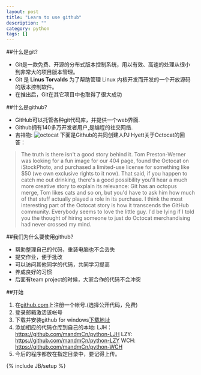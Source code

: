 ```yaml
---
layout: post
title: "Learn to use github"
description: ""
category: python
tags: []
---
```

##什么是git?
* Git是一款免费、开源的分布式版本控制系统，用以有效、高速的处理从很小到非常大的项目版本管理。
* Git 是 **Linus Torvalds** 为了帮助管理 Linux 内核开发而开发的一个开放源码的版本控制软件。
* 在推出后，Git在其它项目中也取得了很大成功

##什么是github?
* GitHub可以托管各种git代码库，并提供一个web界面.
* Github拥有140多万开发者用户,是编程的社交网络.
* 吉祥物: ![octocat](http://baike.baidu.com/picture/3366456/3366456/0/6159252dd42a2834b1c7cf5b59b5c9ea15cebf79?fr=lemma&ct=single)
下面是Github的共同创建人PJ Hyett关于Octocat的回答：

>The truth is there isn't a good story behind it. Tom Preston-Werner was looking for a fun image for our 404 page, found the Octocat on iStockPhoto, and purchased a limited-use license for something like $50 (we own exclusive rights to it now).
>That said, if you happen to catch me out drinking, there's a good possibility you'll hear a much more creative story to explain its relevance: Git has an octopus merge, Tom likes cats and so on, but you'd have to ask him how much of that stuff actually played a role in its purchase.
>I think the most interesting part of the Octocat story is how it transcends the GitHub community. Everybody seems to love the little guy. I'd be lying if I told you the thought of hiring someone to just do Octocat merchandising had never crossed my mind.

##我们为什么要使用github?
* 帮助整理自己的代码，重装电脑也不会丢失
* 提交作业，便于批改
* 可以访问其他同学的代码，共同学习提高
* 养成良好的习惯
* 后面有team project的时候，大家合作的代码不会冲突

##开始
1. 在[github.com](https://github.com/)上注册一个帐号.(选择公开代码，免费)
2. 登录邮箱激活该帐号
3. 下载并安装github for windows[下载地址](https://windows.github.com/)
4. 添加相应的代码仓库到自己的本地:
LJH：https://github.com/mandmCn/python-LJH
LZY: https://github.com/mandmCn/python-LZY
WCH: https://github.com/mandmCn/python-WCH
5. 今后的程序都放在指定目录中，要记得上传。


{% include JB/setup %}
